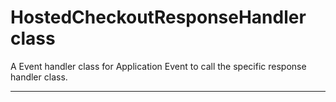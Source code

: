 # HostedCheckoutResponseHandler class

A Event handler class for Application Event to call the specific response handler class.

---
